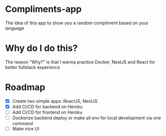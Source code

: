 # Compliments-app

The idea of this app to show you a random compliment based on your language

# Why do I do this?

The reason "Why?" is that I wanna practice Docker, NestJS and React for better fullstack experience

# Roadmap

- [x] Create two simple apps: ReactJS, NestJS
- [x] Add CI/CD for backend on Heroku 
- [ ] Add CI/CD for frontend on Heroku
- [ ] Dockerize backend deploy or make all env for local development via one command
- [ ] Make nice UI
